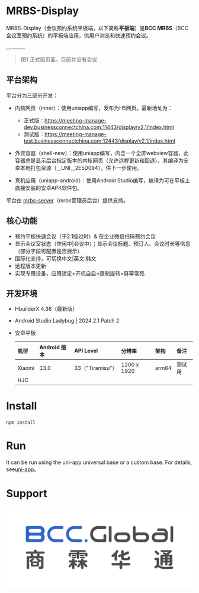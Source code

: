 # MRBS-Display

MRBS-Display（会议预约系统平板端，以下简称**平板端**）是**BCC MRBS**（BCC会议室预约系统）的平板端应用，供用户浏览和快速预约会议。

<img src="C:\Users\octene.wang\Desktop\mrbs-display\assets\image-20241210095740692.png" alt="image-20241210095740692" style="zoom: 25%;" />

> 图1  正式版页面。目前并没有会议



## 平台架构

平台分为三部分开发：

- 内核网页（inner）：使用uniapp编写，发布为H5网页。最新地址为：
  - 正式版：https://meeting-manage-dev.businessconnectchina.com:11443/display/v2.1/index.html
  - 测试版：https://meeting-manage-test.businessconnectchina.com:12443/display/v2.1/index.html

- 外壳容器（shell-new）：使用uniapp编写，内含一个全屏webview容器，此容器总是显示后台指定版本的内核网页（允许远程更新和回退）。其编译为安卓本地打包资源（\_\_UNI\_\_2E5D094），供下一步使用。
- 真机应用（uniapp-android）：使用Android Studio编写，编译为可在平板上直接安装的安卓APK软件包。

平台由 [mrbs-server](https://github.com/synaric-y/mrbs-server)（mrbs管理员后台）提供支持。

## 核心功能

- 预约平板快速会议（于2.1版过时）& 在企业微信扫码预约会议
- 显示会议室状态（空闲中|会议中）；显示会议标题、预订人、会议时长等信息（部分字段可配置是否展示）
- 国际化支持，可切换中文|英文|韩文
- 远程版本更新
- 实现专用设备，应用锁定+开机自启+限制旋转+屏幕常亮

## 开发环境

- HbuilderX 4.36（最新版）

- Android Studio Ladybug | 2024.2.1 Patch 2

- 安卓平板

  | 机型   | Android 版本 | API Level        | 分辨率      | 架构  | 备注   |
  | ------ | ------------ | ---------------- | ----------- | ----- | ------ |
  | Xiaomi | 13.0         | 33（"Tiramisu"） | 1200 x 1920 | arm64 | 测试用 |
  | HJC    |              |                  |             |       |        |

# Install

```
npm install
```

# Run

It can be run using the uni-app universal base or a custom base. For details, see[uni-app](https://nativesupport.dcloud.net.cn/AppDocs/)。


# Support

![BCCGloballogo.jpg](doc/img/1.jpg?t=1723515608897)
